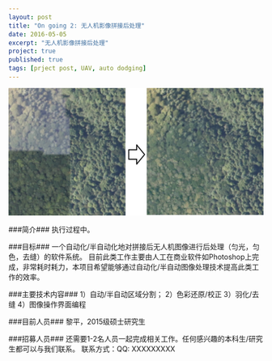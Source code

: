 ```yaml
---
layout: post
title: "On going 2: 无人机影像拼接后处理"
date: 2016-05-05
excerpt: "无人机影像拼接后处理"
project: true
published: true
tags: [prject post, UAV, auto dodging]
---
```


![auto dodging](AutoDodging.jpg)

###简介###
执行过程中。

###目标###
一个自动化/半自动化地对拼接后无人机图像进行后处理（匀光，匀色，去缝）的软件系统。 目前此类工作主要由人工在商业软件如Photoshop上完成，非常耗时耗力，本项目希望能够通过自动化/半自动图像处理技术提高此类工作的效率。

###主要技术内容### 
1）自动/半自动区域分割；
2）色彩还原/校正
3）羽化/去缝
4）图像操作界面编程

###目前人员###
黎平，2015级硕士研究生

###招募人员###
还需要1-2名人员一起完成相关工作。任何感兴趣的本科生/研究生都可以与我们联系。
联系方式：QQ: XXXXXXXXX